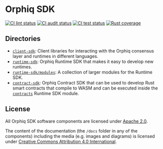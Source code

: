 # Orphiq SDK

[![CI lint status][github-ci-lint-badge]][github-ci-lint-link]
[![CI audit status][github-ci-audit-badge]][github-ci-audit-link]
[![CI test status][github-ci-test-badge]][github-ci-test-link]
[![Rust coverage][codecov-badge]][codecov-link]

<!-- markdownlint-disable line-length -->
[github-ci-lint-badge]: https://github.com/Orphiqprotocol/Orphiq-sdk/workflows/ci-lint/badge.svg
[github-ci-lint-link]: https://github.com/Orphiqprotocol/Orphiq-sdk/actions?query=workflow:ci-lint+branch:main
[github-ci-audit-badge]: https://github.com/Orphiqprotocol/Orphiq-sdk/workflows/ci-audit/badge.svg
[github-ci-audit-link]: https://github.com/Orphiqprotocol/Orphiq-sdk/actions?query=workflow:ci-audit+branch:main
[github-ci-test-badge]: https://github.com/Orphiqprotocol/Orphiq-sdk/workflows/ci-test/badge.svg
[github-ci-test-link]: https://github.com/Orphiqprotocol/Orphiq-sdk/actions?query=workflow:ci-test+branch:main
[codecov-badge]: https://codecov.io/gh/Orphiqprotocol/Orphiq-sdk/branch/main/graph/badge.svg
[codecov-link]: https://codecov.io/gh/Orphiqprotocol/Orphiq-sdk
<!-- markdownlint-enable line-length -->

## Directories

* [`client-sdk`]: Client libraries for interacting with the Orphiq consensus layer
  and runtimes in different languages.
* [`runtime-sdk`]: Orphiq Runtime SDK that makes it easy to develop new runtimes.
* [`runtime-sdk/modules`]: A collection of larger modules for the Runtime SDK.
* [`contract-sdk`]: Orphiq Contract SDK that can be used to develop Rust smart
  contracts that compile to WASM and can be executed inside the [`contracts`]
  Runtime SDK module.

[`client-sdk`]: client-sdk/
[`runtime-sdk`]: runtime-sdk/
[`runtime-sdk/modules`]: runtime-sdk/modules/
[`contract-sdk`]: contract-sdk/
[`contracts`]: runtime-sdk/modules/contracts/

## License

All Orphiq SDK software components are licensed under [Apache 2.0](./LICENSE).

The content of the documentation (the `/docs` folder in any of the components)
including the media (e.g. images and diagrams) is licensed under [Creative
Commons Attribution 4.0 International](./LICENSE-docs).
